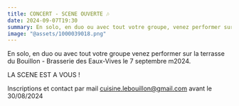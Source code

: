 ```yaml
---
title: CONCERT - SCENE OUVERTE 🎶
date: 2024-09-07T19:30
summary: En solo, en duo ou avec tout votre groupe, venez performer sur la terrasse du Bouillon - Brasserie des Eaux-Vives le 7 septembre 2024
image: "@assets/1000039018.png"
---
```

En solo, en duo ou avec tout votre groupe venez performer sur la terrasse du Bouillon - Brasserie des Eaux-Vives le 7 septembre m2024.

LA SCENE EST A VOUS !

Inscriptions et contact par mail [cuisine.lebouillon@gmail.com](mailto:cuisine.lebouillon@gmail.com) avant le 30/08/2024
